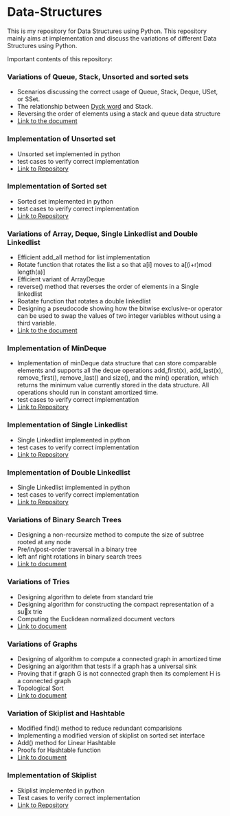 # Data-Structures
This is my repository for Data Structures using Python. 
This repository mainly aims at implementation and discuss the variations of different Data Structures using Python.

Important contents of this repository:

### Variations of Queue, Stack, Unsorted and sorted sets
  - Scenarios discussing the correct usage of Queue, Stack, Deque, USet, or SSet.
  - The relationship between [Dyck word](https://en.wiktionary.org/wiki/Dyck_word) and Stack.
  - Reversing the order of elements using a stack and queue data structure
  - [Link to the document](https://github.com/SamanGaziani188/Data-Structures/blob/master/Documents/Variations-of-Queue-Stack-Unsorted-and-sorted%20sets/main.pdf)

### Implementation of Unsorted set
  - Unsorted set implemented in python
  - test cases to verify correct implementation
  - [Link to Repository](https://github.com/SamanGaziani188/Data-Structures/tree/master/unsorted-set)
  
### Implementation of Sorted set
  - Sorted set implemented in python
  - test cases to verify correct implementation
  - [Link to Repository](https://github.com/SamanGaziani188/Data-Structures/tree/master/sorted-set)
  
### Variations of Array, Deque, Single Linkedlist and Double Linkedlist
  - Efficient add_all method for list implementation
  - Rotate function that rotates the list a so that a[i] moves to a[(i+r)mod length(a)]
  - Efficient variant of ArrayDeque
  - reverse() method that reverses the order of elements in a Single linkedlist
  - Roatate function that rotates a double linkedlist 
  - Designing a pseudocode showing how the bitwise exclusive-or operator can be used to swap the values of two integer variables without using a third variable.
  - [Link to the document](https://github.com/SamanGaziani188/Data-Structures/blob/master/Documents/Variations-of-Array-Deque-SingleLinkedlist-and-DoubleLinkedlist/main.pdf)


### Implementation of MinDeque
  - Implementation of minDeque data structure that can store comparable elements and supports all the deque operations add_first(x), add_last(x), remove_first(), remove_last() and size(), and the min() operation, which returns the minimum value currently stored in the data structure. All operations should run in constant amortized time.
  - test cases to verify correct implementation
  - [Link to Repository](https://github.com/SamanGaziani188/Data-Structures/tree/master/mindeque)
  
### Implementation of Single Linkedlist
  - Single Linkedlist implemented in python
  - test cases to verify correct implementation
  - [Link to Repository](https://github.com/SamanGaziani188/Data-Structures/tree/master/single-linkedlist)
  
### Implementation of Double Linkedlist
  - Single Linkedlist implemented in python
  - test cases to verify correct implementation
  - [Link to Repository](https://github.com/SamanGaziani188/Data-Structures/tree/master/double-linkedlist)

### Variations of Binary Search Trees
  - Designing a non-recursize method to compute the size of subtree rooted at any node
  - Pre/in/post-order traversal in a binary tree
  - left anf right rotations in binary search trees
  - [Link to document](https://github.com/SamanGaziani188/Data-Structures/tree/master/Documents/Variations-of-BST)

### Variations of Tries
  - Designing algorithm to delete from standard trie
  - Designing algorithm for constructing the compact representation of a sux trie
  - Computing the Euclidean normalized document vectors
  - [Link to document](https://github.com/SamanGaziani188/Data-Structures/tree/master/Documents/Variations-of-Tries)
  
### Variations of Graphs
  - Designing of algorithm to compute a connected graph in amortized time
  - Designing an algorithm that tests if a graph has a universal sink
  - Proving that if graph G is not connected graph then its complement H is a connected graph
  - Topological Sort
  - [Link to document](https://github.com/SamanGaziani188/Data-Structures/tree/master/Documents/Variations-of-Graphs)

### Variation of Skiplist and Hashtable
  - Modified find() method to reduce redundant comparisions
  - Implementing a modified version of skiplist on sorted set interface
  - Add() method for Linear Hashtable 
  - Proofs for Hashtable function 
  - [Link to document](https://github.com/SamanGaziani188/Data-Structures/tree/master/Documents/Variations-of-Skiplist-and-Hashtable)

### Implementation of Skiplist
  - Skiplist implemented in python 
  - Test cases to verify correct implementation
  - [Link to Repository](https://github.com/SamanGaziani188/Data-Structures/tree/master/skip-list)
